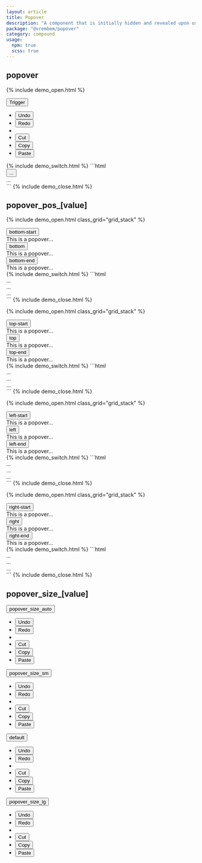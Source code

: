 ```yaml
---
layout: article
title: Popover
description: "A component that is initially hidden and revealed upon user interaction either through a click or hover event. Popover can contain lists of actions, links, or additional supplementary content."
package: "@vrembem/popover"
category: compound
usage:
  npm: true
  scss: true
---
```


## popover

{% include demo_open.html %}
<div class="popover">
  <button class="popover__trigger button button_color_primary">Trigger</button>
  <div class="popover__target">
    <ul class="menu">
      <li class="menu__item">
        <button class="menu__action">Undo</button>
      </li>
      <li class="menu__item">
        <button class="menu__action">Redo</button>
      </li>
      <li class="menu__sep"></li>
      <li class="menu__item">
        <button class="menu__action">Cut</button>
      </li>
      <li class="menu__item">
        <button class="menu__action">Copy</button>
      </li>
      <li class="menu__item">
        <button class="menu__action">Paste</button>
      </li>
    </ul>
  </div>
</div>
{% include demo_switch.html %}
```html
<div class="popover">
  <button class="popover__trigger">...</button>
  <div class="popover__target">
    ...
  </div>
</div>
```
{% include demo_close.html %}

## popover_pos_[value]

{% include demo_open.html class_grid="grid_stack" %}
<div class="level">
  <div class="popover popover_pos_bottom-start">
    <button class="button">
      <span>bottom-start</span>
      <span class="arrow-down"></span>
    </button>
    <div class="popover__target">
      <div class="padding">This is a popover...</div>
    </div>
  </div><!-- .popover -->
  <div class="popover popover_pos_bottom">
    <button class="button">
      <span>bottom</span>
      <span class="arrow-down"></span>
    </button>
    <div class="popover__target">
      <div class="padding">This is a popover...</div>
    </div>
  </div><!-- .popover -->
  <div class="popover popover_pos_bottom-end">
    <button class="button">
      <span>bottom-end</span>
      <span class="arrow-down"></span>
    </button>
    <div class="popover__target">
      <div class="padding">This is a popover...</div>
    </div>
  </div><!-- .popover -->
</div>
{% include demo_switch.html %}
```html
<div class="popover popover_pos_bottom-start">...</div>
<div class="popover popover_pos_bottom">...</div>
<div class="popover popover_pos_bottom-end">...</div>
```
{% include demo_close.html %}

{% include demo_open.html class_grid="grid_stack" %}
<div class="level">
  <div class="popover popover_pos_top-start">
    <button class="button">
      <span>top-start</span>
      <span class="arrow-up"></span>
    </button>
    <div class="popover__target">
      <div class="padding">This is a popover...</div>
    </div>
  </div><!-- .popover -->
  <div class="popover popover_pos_top">
    <button class="button">
      <span>top</span>
      <span class="arrow-up"></span>
    </button>
    <div class="popover__target">
      <div class="padding">This is a popover...</div>
    </div>
  </div><!-- .popover -->
  <div class="popover popover_pos_top-end">
    <button class="button">
      <span>top-end</span>
      <span class="arrow-up"></span>
    </button>
    <div class="popover__target">
      <div class="padding">This is a popover...</div>
    </div>
  </div><!-- .popover -->
</div>
{% include demo_switch.html %}
```html
<div class="popover popover_pos_top-start">...</div>
<div class="popover popover_pos_top">...</div>
<div class="popover popover_pos_top-end">...</div>
```
{% include demo_close.html %}

{% include demo_open.html class_grid="grid_stack" %}
<div class="level flex-justify-end">
  <div class="popover popover_pos_left-start">
    <button class="button">
      <span class="arrow-left"></span>
      <span>left-start</span>
    </button>
    <div class="popover__target">
      <div class="padding">This is a popover...</div>
    </div>
  </div><!-- .popover -->
  <div class="popover popover_pos_left">
    <button class="button">
      <span class="arrow-left"></span>
      <span>left</span>
    </button>
    <div class="popover__target">
      <div class="padding">This is a popover...</div>
    </div>
  </div><!-- .popover -->
  <div class="popover popover_pos_left-end">
    <button class="button">
      <span class="arrow-left"></span>
      <span>left-end</span>
    </button>
    <div class="popover__target">
      <div class="padding">This is a popover...</div>
    </div>
  </div><!-- .popover -->
</div>
{% include demo_switch.html %}
```html
<div class="popover popover_pos_left-start">...</div>
<div class="popover popover_pos_left">...</div>
<div class="popover popover_pos_left-end">...</div>
```
{% include demo_close.html %}

{% include demo_open.html class_grid="grid_stack" %}
<div class="level">
  <div class="popover popover_pos_right-start">
    <button class="button">
      <span>right-start</span>
      <span class="arrow-right"></span>
    </button>
    <div class="popover__target">
      <div class="padding">This is a popover...</div>
    </div>
  </div><!-- .popover -->
  <div class="popover popover_pos_right">
    <button class="button">
      <span>right</span>
      <span class="arrow-right"></span>
    </button>
    <div class="popover__target">
      <div class="padding">This is a popover...</div>
    </div>
  </div><!-- .popover -->
  <div class="popover popover_pos_right-end">
    <button class="button">
      <span>right-end</span>
      <span class="arrow-right"></span>
    </button>
    <div class="popover__target">
      <div class="padding">This is a popover...</div>
    </div>
  </div><!-- .popover -->
</div>
{% include demo_switch.html %}
```html
<div class="popover popover_pos_right-start">...</div>
<div class="popover popover_pos_right">...</div>
<div class="popover popover_pos_right-end">...</div>
```
{% include demo_close.html %}

## popover_size_[value]

<div>
  <div class="level">
    <div class="popover popover_size_auto popover_pos_top">
      <button class="popover__trigger button button_color_secondary">popover_size_auto</button>
      <div class="popover__target">
        <ul class="menu">
          <li class="menu__item">
            <button class="menu__action">Undo</button>
          </li>
          <li class="menu__item">
            <button class="menu__action">Redo</button>
          </li>
          <li class="menu__sep"></li>
          <li class="menu__item">
            <button class="menu__action">Cut</button>
          </li>
          <li class="menu__item">
            <button class="menu__action">Copy</button>
          </li>
          <li class="menu__item">
            <button class="menu__action">Paste</button>
          </li>
        </ul>
      </div>
    </div>
    <div class="popover popover_size_sm popover_pos_top-start">
      <button class="popover__trigger button button_color_secondary">popover_size_sm</button>
      <div class="popover__target">
        <ul class="menu">
          <li class="menu__item">
            <button class="menu__action">Undo</button>
          </li>
          <li class="menu__item">
            <button class="menu__action">Redo</button>
          </li>
          <li class="menu__sep"></li>
          <li class="menu__item">
            <button class="menu__action">Cut</button>
          </li>
          <li class="menu__item">
            <button class="menu__action">Copy</button>
          </li>
          <li class="menu__item">
            <button class="menu__action">Paste</button>
          </li>
        </ul>
      </div>
    </div>
    <div class="popover popover_pos_top-start">
      <button class="popover__trigger button button_color_secondary">default</button>
      <div class="popover__target">
        <ul class="menu">
          <li class="menu__item">
            <button class="menu__action">Undo</button>
          </li>
          <li class="menu__item">
            <button class="menu__action">Redo</button>
          </li>
          <li class="menu__sep"></li>
          <li class="menu__item">
            <button class="menu__action">Cut</button>
          </li>
          <li class="menu__item">
            <button class="menu__action">Copy</button>
          </li>
          <li class="menu__item">
            <button class="menu__action">Paste</button>
          </li>
        </ul>
      </div>
    </div>
    <div class="popover popover_size_lg popover_pos_top-start">
      <button class="popover__trigger button button_color_secondary">popover_size_lg</button>
      <div class="popover__target">
        <ul class="menu">
          <li class="menu__item">
            <button class="menu__action">Undo</button>
          </li>
          <li class="menu__item">
            <button class="menu__action">Redo</button>
          </li>
          <li class="menu__sep"></li>
          <li class="menu__item">
            <button class="menu__action">Cut</button>
          </li>
          <li class="menu__item">
            <button class="menu__action">Copy</button>
          </li>
          <li class="menu__item">
            <button class="menu__action">Paste</button>
          </li>
        </ul>
      </div>
    </div>
  </div>
</div>
